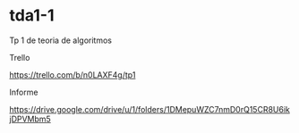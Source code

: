 # tda1-1
Tp 1 de teoria de algoritmos

Trello

https://trello.com/b/n0LAXF4g/tp1

Informe

https://drive.google.com/drive/u/1/folders/1DMepuWZC7nmD0rQ15CR8U6ikjDPVMbm5
